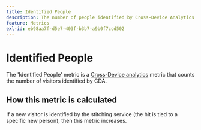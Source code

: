 ```yaml
---
title: Identified People
description: The number of people identified by Cross-Device Analytics.
feature: Metrics
exl-id: eb98aa7f-d5e7-403f-b3b7-a9b0f7ccd502
---
```

# Identified People

The 'Identified People' metric is a [Cross-Device analytics](../cda/overview.md) metric that counts the number of visitors identified by CDA.

## How this metric is calculated

If a new visitor is identified by the stitching service (the hit is tied to a specific new person), then this metric increases.
